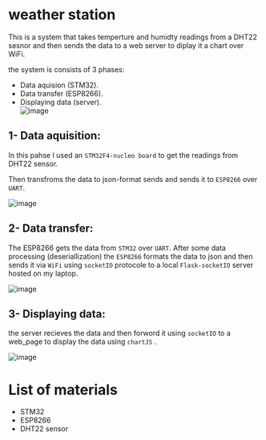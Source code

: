 # weather station 

This is a system that takes temperture and humidty readings from a DHT22 sesnor and then sends the data to a web server to diplay it a chart over WiFi.

the system is consists of 3 phases:
- Data aquision (STM32). 
- Data transfer (ESP8266).
- Displaying data (server).  
![image]("images/pic1.jpg")
## 1- Data aquisition: 
In this pahse I used an ```STM32F4-nucleo board``` to get the readings from DHT22 sensor. 

Then transfroms the data to json-format
 sends and sends it to ```ESP8266``` over ```UART```. 
 
![image]("images/pic2.jpg")
## 2- Data transfer:
The ESP8266 gets the data from ```STM32``` over ```UART```. 
 After some data processing (deseriallization) the ```ESP8266``` formats the data to json and then sends it via ```WiFi``` using ```socketIO``` protocole to a local ```Flask-socketIO``` server hosted on my laptop.   
 
![image]("images/pic3.jpg") 
## 3- Displaying data:
the server recieves the data and then forword it using ```socketIO``` to a web_page to display the data using ```chartJS``` .

![image]("images/pic4.jpg") 
# List of materials 
- STM32 
- ESP8266 
- DHT22 sensor


     
